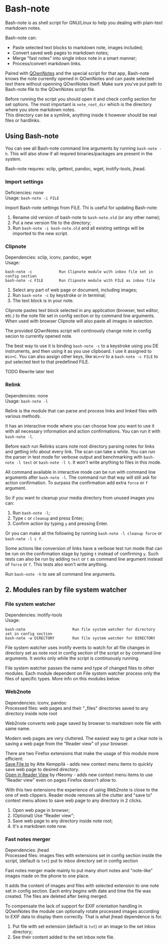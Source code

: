 # Bash-note

Bash-note is as shell script for GNU/Linux to help you dealing with plain-text markdown notes.

Bash-note can:
- Paste selected text blocks to markdown note, images included;
- Convert saved web pages to markdown notes;
- Merge "fast notes" into single inbox note in a smart manner;
- Process/convert markdown links.

Paired with [QOwnNotes](https://github.com/pbek/QOwnNotes) and the special script for that app, Bash-note knows the note currently opened in QOwnNotes and can paste selected text there without openning QOwnNotes itself. Make sure you've put path to Bash-note file to the QOwnNotes script file.

Before running the script you should open it and check config section for set options. The most important is `note_root_dir` which is the directory where you store markdown notes.  
This directory can be a symlink, anything inside it however should be real files or hardlinks.

## Using Bash-note

You can see all Bash-note command line arguments by running `bash-note -h`. This will also show if all requred binaries/packages are present in the system. 

Bash-note requres: xclip, gettext, pandoc, wget, inotify-tools, jhead.

### Import settings
Deficiencies: none  
Usage: `bash-note -i FILE` 

Import Bash-note settings from FILE. Thi is useful for updating Bash-note:  
1) Rename old version of bash-note to `bash-note.old` (or any other name);  
2) Put a new version file to the directory;  
3) Run `bash-note -i bash-note.old` and all existing settings will be imported to the new script.

### Clipnote
Dependencies: xclip, iconv, pandoc, wget  
Usage: 
```
bash-note -c            Run Clipnote module with inbox file set in config section
bash-note -c FILE       Run Clipnote module with FILE as inbox file
``` 

1) Select any part of web page or document, including images;  
2) Run `bash-note -c` by keystroke or in terminal;  
3) The text block is in your note. 

Clipnote pastes text block selected in any application (browser, text editor, etc.) to the note file set in config section or by command line arguments. When used with browser Clipnote will also paste all images in selection.

The provided QOwnNotes script will continously change note in config secion to currently opened note.

The best way to use it is binding `bash-note -c` to a keystroke using you DE instruments, and then using it as you use clipboard. I use it assigned to `Win+C`. You can also assign other keys, like `Win+V` to a `bash-note -c FILE` to put selected text to that predefined FILE.

TODO Rewrite later text

### Relink
Dependencies: none  
Usage: `bash-note -l`

Relink is the module that can parse and process links and linked files with various methods. 

It has an interactive mode where you can choose how you want to use it with all necessary information and action confirmations. You can run it with `bash-note -l`. 

Before each run Relinks scans note root directory parsing notes for links and getting info about every link. The scan can take a while. You can run the parser in test mode for verbose output and benchmarking with `bash-note -l test` or `bash-note -l t`. It won't write anything to files in this mode.

All command available in interactive mode can be run with command line arguments after `bash-note -l`. The command run that way will still ask for action confirmation. To surpass the confirmation add extra `force` or `f` argument.

So if you want to cleanup your media directory from unused images you can:  
1) Run `bash-note -l`;  
2) Type `c` or `cleanup` and press Enter;  
3) Confirm action by typing `y` and pressing Enter.

Or you can make all the following by running `bash-note -l cleanup force` or `bash-note -l c f`.

Some actions like conversion of links have a verbose test run mode that can be run on the confirmation stage by typing `t` instead of confirming `y`. Such tests can also be run by adding `test` or `t` as command line argument instead of `force` or `f`. This tests also won't write anything.

Run `bash-note -h` to see all command line arguments.

## 2. Modules ran by file system watcher

### File system watcher
Dependencies: inotify-tools  
Usage: 
```
bash-note                     Run file system watcher for directory set in config section 
bash-note -w DIRECTORY        Run file system watcher for DIRECTORY
```

File system watcher uses inotify events to watch for all file changes in directory set as note root in config section of the script or by command line arguments. It works only while the script is continuously running.

File system watcher passes the name and type of changed files to other modules. Each module dependent on File system watcher process only the files of specific types. More info on this modules below.

### Web2note
Dependencies: iconv, pandoc  
Processed files: web pages and their "_files" directories saved to any directory inside note root

Web2note converts web page saved by browser to markdown note file with same name. 

Modern web pages are very cluttered. The easiest way to get a clear note is saving a web page from the "Reader view" of your browser.

There are two Firefox extensions that make the usage of this module more efficient:  
[Save File to](https://addons.mozilla.org/ru/firefox/addon/save-file-to/) by Atte Kemppilä - adds new context menu items to quickly save web page to desired directory.  
[Open in Reader View](https://addons.mozilla.org/ru/firefox/addon/reader-view/) by rNeomy - adds new context menu items to use "Reader view" even on pages Firefox doesn't allow to. 

With this two extensions the experience of using Web2note is close to the one of web clippers. Reader mode removes all the clutter and "save to" context menu allows to save web page to any directory in 2 clicks.

1) Open web page in browser;  
2) (Optional) Use "Reader view";  
3) Save web page to any directory inside note root;  
4) It's a markdown note now.

### Fast notes merger
Dependencies: jhead  
Processed files: images files with extensions set in config section inside the script, (default is `txt`) put to inbox directory set in config section

Fast notes merger made mainly to put many short notes and "note-like" images made on the phone to one place. 

It adds the content of images and files with selected extension to one note set in config section. Each entry begins with date and time the file was created. The files are deleted after being merged.

To compensate the lack of support for EXIF orientation handling in QOwnNotes the module can optionally rotate processed images according to EXIF data to display them correctly. That is what jhead dependence is for.

1) Put file with set extension (default is `txt`) or an image to the set inbox directory;  
2) See their content added to the set inbox note file.
